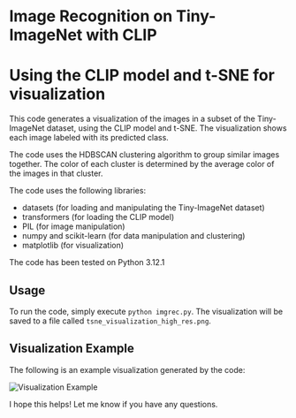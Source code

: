 # Image Recognition on Tiny-ImageNet with CLIP
# Using the CLIP model and t-SNE for visualization

This code generates a visualization of the images in a subset of the Tiny-ImageNet dataset, using the CLIP model and t-SNE. The visualization shows each image labeled with its predicted class.

The code uses the HDBSCAN clustering algorithm to group similar images together. The color of each cluster is determined by the average color of the images in that cluster.

The code uses the following libraries:

* datasets (for loading and manipulating the Tiny-ImageNet dataset)
* transformers (for loading the CLIP model)
* PIL (for image manipulation)
* numpy and scikit-learn (for data manipulation and clustering)
* matplotlib (for visualization)

The code has been tested on Python 3.12.1

## Usage

To run the code, simply execute `python imgrec.py`. The visualization will be saved to a file called `tsne_visualization_high_res.png`.

## Visualization Example

The following is an example visualization generated by the code:

![Visualization Example](example_visualization.png)

I hope this helps! Let me know if you have any questions.

